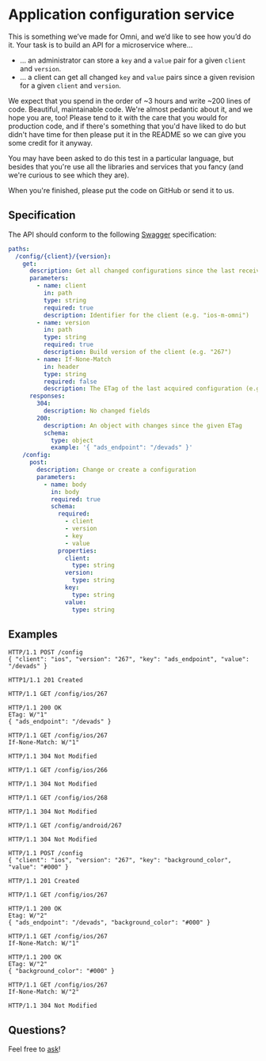 # Application configuration service

This is something we’ve made for Omni, and we’d like to see how you’d do it. Your task is to build an API for a microservice where…

* … an administrator can store a `key` and a `value` pair for a given `client` and `version`.
* … a client can get all changed `key` and `value` pairs since a given revision for a given `client` and `version`.

We expect that you spend in the order of ~3 hours and write ~200 lines of code. Beautiful, maintainable code. We're almost pedantic about it, and we hope you are, too! Please tend to it with the care that you would for production code, and if there's something that you'd have liked to do but didn't have time for then please put it in the README so we can give you some credit for it anyway.

You may have been asked to do this test in a particular language, but besides that you're use all the libraries and services that you fancy (and we're curious to see which they are).

When you're finished, please put the code on GitHub or send it to us.

## Specification

The API should conform to the following [Swagger](http://swagger.io/) specification:

```yml
paths:
  /config/{client}/{version}:
    get:
      description: Get all changed configurations since the last received change for a given client and version
      parameters:
        - name: client
          in: path
          type: string
          required: true
          description: Identifier for the client (e.g. "ios-m-omni")
        - name: version
          in: path
          type: string
          required: true
          description: Build version of the client (e.g. "267")
        - name: If-None-Match
          in: header
          type: string
          required: false
          description: The ETag of the last acquired configuration (e.g. W/"1")
      responses:
        304:
          description: No changed fields
        200:
          description: An object with changes since the given ETag
          schema:
            type: object
            example: '{ "ads_endpoint": "/devads" }'
    /config:
      post:
        description: Change or create a configuration
        parameters:
          - name: body
            in: body
            required: true
            schema:
              required:
                - client
                - version
                - key
                - value
              properties:
                client:
                  type: string
                version:
                  type: string
                key:
                  type: string
                value:
                  type: string
```

## Examples

```http
HTTP/1.1 POST /config
{ "client": "ios", "version": "267", "key": "ads_endpoint", "value": "/devads" }

HTTP1/1.1 201 Created
```

```http
HTTP/1.1 GET /config/ios/267

HTTP/1.1 200 OK
ETag: W/"1"
{ "ads_endpoint": "/devads" }
```

```http
HTTP/1.1 GET /config/ios/267
If-None-Match: W/"1"

HTTP/1.1 304 Not Modified
```

```http
HTTP/1.1 GET /config/ios/266

HTTP/1.1 304 Not Modified
```

```http
HTTP/1.1 GET /config/ios/268

HTTP/1.1 304 Not Modified
```

```http
HTTP/1.1 GET /config/android/267

HTTP/1.1 304 Not Modified
```

```http
HTTP/1.1 POST /config
{ "client": "ios", "version": "267", "key": "background_color", "value": "#000" }

HTTP/1.1 201 Created
```

```http
HTTP/1.1 GET /config/ios/267

HTTP/1.1 200 OK
Etag: W/"2"
{ "ads_endpoint": "/devads", "background_color": "#000" }
```

```http
HTTP/1.1 GET /config/ios/267
If-None-Match: W/"1"

HTTP/1.1 200 OK
ETag: W/"2"
{ "background_color": "#000" }
```

```http
HTTP/1.1 GET /config/ios/267
If-None-Match: W/"2"

HTTP/1.1 304 Not Modified
```

## Questions?

Feel free to [ask](mailto:johannes.gorset@schibsted.com,andreas.hultgren@schibsted.se)!
